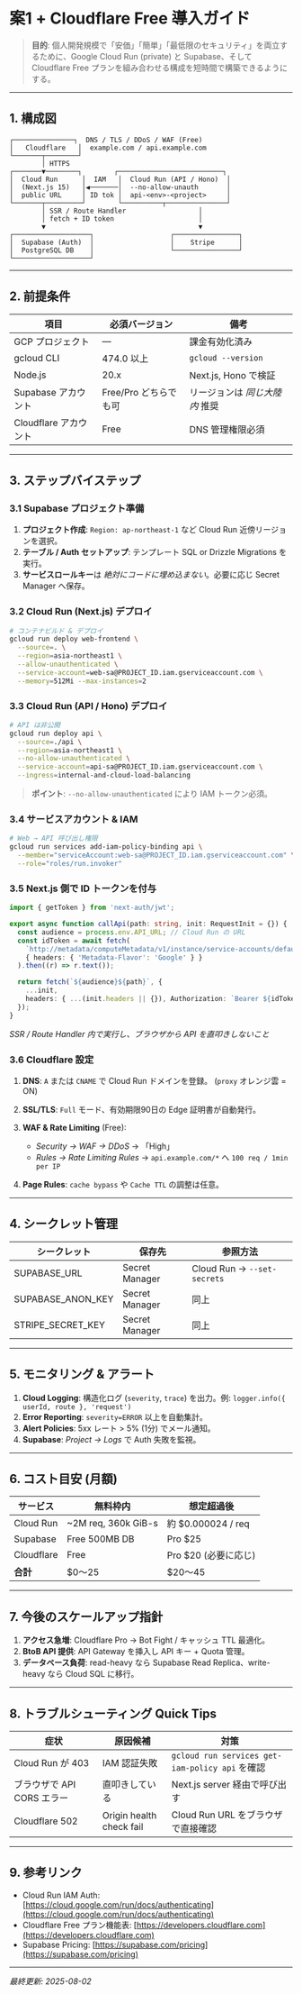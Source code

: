# 案1 + Cloudflare Free 導入ガイド

> **目的**: 個人開発規模で「安価」「簡単」「最低限のセキュリティ」を両立するために、Google Cloud Run (private) と Supabase、そして Cloudflare Free プランを組み合わせる構成を短時間で構築できるようにする。

---

## 1. 構成図

```
┌───────────────┐  DNS / TLS / DDoS / WAF (Free)
│   Cloudflare   │  example.com / api.example.com
└───────┬────────┘
        │ HTTPS
┌───────▼────────┐        ┌──────────────────────────┐
│  Cloud Run      │  IAM   │  Cloud Run (API / Hono)  │
│  (Next.js 15)   │◀───────│  --no-allow-unauth       │
│  public URL     │ ID tok │  api-<env>-<project>     │
└───────┬─────────┘        └──────────┬───────────────┘
        │ SSR / Route Handler                  │
        │ fetch + ID token                     │
        ▼                                      ▼
┌───────────────────┐                   ┌────────────────┐
│  Supabase (Auth)  │                   │    Stripe      │
│  PostgreSQL DB    │                   └────────────────┘
└───────────────────┘
```

---

## 2. 前提条件

| 項目               | 必須バージョン         | 備考                 |
| ---------------- | --------------- | ------------------ |
| GCP プロジェクト       | ―               | 課金有効化済み            |
| gcloud CLI       | 474.0 以上        | `gcloud --version` |
| Node.js          | 20.x            | Next.js, Hono で検証  |
| Supabase アカウント   | Free/Pro どちらでも可 | リージョンは *同じ大陸内* 推奨  |
| Cloudflare アカウント | Free            | DNS 管理権限必須         |

---

## 3. ステップバイステップ

### 3.1 Supabase プロジェクト準備

1. **プロジェクト作成**: `Region: ap-northeast-1` など Cloud Run 近傍リージョンを選択。
2. **テーブル / Auth セットアップ**: テンプレート SQL or Drizzle Migrations を実行。
3. **サービスロールキー**は *絶対にコードに埋め込まない*。必要に応じ Secret Manager へ保存。

### 3.2 Cloud Run (Next.js) デプロイ

```bash
# コンテナビルド & デプロイ
gcloud run deploy web-frontend \
  --source=. \
  --region=asia-northeast1 \
  --allow-unauthenticated \
  --service-account=web-sa@PROJECT_ID.iam.gserviceaccount.com \
  --memory=512Mi --max-instances=2
```

### 3.3 Cloud Run (API / Hono) デプロイ

```bash
# API は非公開
gcloud run deploy api \
  --source=./api \
  --region=asia-northeast1 \
  --no-allow-unauthenticated \
  --service-account=api-sa@PROJECT_ID.iam.gserviceaccount.com \
  --ingress=internal-and-cloud-load-balancing
```

> **ポイント**: `--no-allow-unauthenticated` により IAM トークン必須。

### 3.4 サービスアカウント & IAM

```bash
# Web → API 呼び出し権限
gcloud run services add-iam-policy-binding api \
  --member="serviceAccount:web-sa@PROJECT_ID.iam.gserviceaccount.com" \
  --role="roles/run.invoker"
```

### 3.5 Next.js 側で ID トークンを付与

```ts
import { getToken } from 'next-auth/jwt';

export async function callApi(path: string, init: RequestInit = {}) {
  const audience = process.env.API_URL; // Cloud Run の URL
  const idToken = await fetch(
    `http://metadata/computeMetadata/v1/instance/service-accounts/default/identity?audience=${audience}`,
    { headers: { 'Metadata-Flavor': 'Google' } }
  ).then((r) => r.text());

  return fetch(`${audience}${path}`, {
    ...init,
    headers: { ...(init.headers || {}), Authorization: `Bearer ${idToken}` },
  });
}
```

*SSR / Route Handler 内で実行し、ブラウザから API を直叩きしないこと*

### 3.6 Cloudflare 設定

1. **DNS**: `A` または `CNAME` で Cloud Run ドメインを登録。 (`proxy` オレンジ雲 = ON)
2. **SSL/TLS**: `Full` モード、有効期限90日の Edge 証明書が自動発行。
3. **WAF & Rate Limiting** (Free):

   * *Security → WAF → DDoS* → 「High」
   * *Rules → Rate Limiting Rules* → `api.example.com/*` へ `100 req / 1min per IP`
4. **Page Rules**: `cache bypass` や `Cache TTL` の調整は任意。

---

## 4. シークレット管理

| シークレット              | 保存先            | 参照方法                        |
| ------------------- | -------------- | --------------------------- |
| SUPABASE_URL       | Secret Manager | Cloud Run → `--set-secrets` |
| SUPABASE_ANON_KEY | Secret Manager | 同上                          |
| STRIPE_SECRET_KEY | Secret Manager | 同上                          |

---

## 5. モニタリング & アラート

1. **Cloud Logging**: 構造化ログ (`severity`, `trace`) を出力。例: `logger.info({ userId, route }, 'request')`
2. **Error Reporting**: `severity=ERROR` 以上を自動集計。
3. **Alert Policies**: 5xx レート > 5% (1分) でメール通知。
4. **Supabase**: *Project → Logs* で Auth 失敗を監視。

---

## 6. コスト目安 (月額)

| サービス       | 無料枠内                 | 想定超過後              |
| ---------- | -------------------- | ------------------ |
| Cloud Run  | ~2M req, 360k GiB-s | 約 $0.000024 / req |
| Supabase   | Free 500MB DB        | Pro $25           |
| Cloudflare | Free                 | Pro $20 (必要に応じ)   |
| **合計**     | $0〜25               | $20〜45            |

---

## 7. 今後のスケールアップ指針

1. **アクセス急増**: Cloudflare Pro → Bot Fight / キャッシュ TTL 最適化。
2. **BtoB API 提供**: API Gateway を挿入し API キー + Quota 管理。
3. **データベース負荷**: read-heavy なら Supabase Read Replica、write-heavy なら Cloud SQL に移行。

---

## 8. トラブルシューティング Quick Tips

| 症状                 | 原因候補                     | 対策                                           |
| ------------------ | ------------------------ | -------------------------------------------- |
| Cloud Run が 403    | IAM 認証失敗                 | `gcloud run services get-iam-policy api` を確認 |
| ブラウザで API CORS エラー | 直叩きしている                  | Next.js server 経由で呼び出す                       |
| Cloudflare 502     | Origin health check fail | Cloud Run URL をブラウザで直接確認                     |

---

## 9. 参考リンク

* Cloud Run IAM Auth: [https://cloud.google.com/run/docs/authenticating](https://cloud.google.com/run/docs/authenticating)
* Cloudflare Free プラン機能表: [https://developers.cloudflare.com](https://developers.cloudflare.com)
* Supabase Pricing: [https://supabase.com/pricing](https://supabase.com/pricing)

---

*最終更新: 2025-08-02*